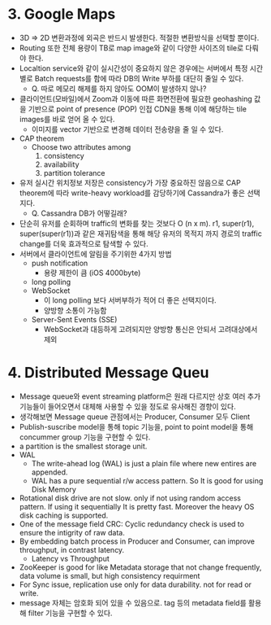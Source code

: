 # 3. Google Maps

- 3D ⇒ 2D 변환과정에 외곡은 반드시 발생한다. 적절한 변환방식을 선택할 뿐이다.
- Routing 또한 전체 용량이 TB로 map image와 같이 다양한 사이즈의 tile로 다뤄야 한다.
- Localtion service와 같이 실시간성이 중요하지 않은 경우에는 서버에서 특정 시간별로 Batch requests를 함에 따라 DB의 Write 부하를 대단히 줄일 수 있다.
  - Q. 따로 메모리 해제를 하지 않아도 OOM이 발생하지 않나?
- 클라이언트(모바일)에서 Zoom과 이동에 따른 화면전환에 필요한 geohashing 값을 기반으로 point of presence (POP) 인접 CDN을 통해 이에 해당하는 tile images를 바로 얻어 올 수 있다.
  - 이미지를 vector 기반으로 변경해 데이터 전송량을 줄 일 수 있다.
- CAP theorem
  - Choose two attributes among
    1. consistency
    2. availability
    3. partition tolerance
- 유저 실시간 위치정보 저장은 consistency가 가장 중요하진 않음으로 CAP theorem에 따라 write-heavy workload를 감당하기에 Cassandra가 좋은 선택지다.
  - Q. Cassandra DB가 어떻길래?
- 단순히 유저를 순회하며 traffic의 변화를 찾는 것보다 O (n x m). r1, super(r1), super(super(r1))과 같은 재귀탐색을 통해 해당 유저의 목적지 까지 경로의 traffic change를 더욱 효과적으로 탐색할 수 있다.
- 서버에서 클라이언트에 알림을 주기위한 4가지 방법
  - push notification
    - 용량 제한이 큼 (iOS 4000byte)
  - long polling
  - WebSocket
    - 이 long polling 보다 서버부하가 적어 더 좋은 선택지이다.
    - 양방향 소통이 가능함
  - Server-Sent Events (SSE)
    - WebSocket과 대등하게 고려되지만 양방향 통신은 안되서 고려대상에서 제외

# 4. Distributed Message Queu

- Message queue와 event streaming platform은 원래 다르지만 상호 여러 추가 기능들이 들어오면서 대체해 사용할 수 있을 정도로 유사해진 경향이 있다.
- 생각해보면 Message queue 관점에서는 Producer, Consumer 모두 Client
- Publish-suscribe model을 통해 topic 기능을, point to point model을 통해 concummer group 기능을 구현할 수 있다.
- a partition is the smallest storage unit.
- WAL
  - The write-ahead log (WAL) is just a plain file where new entires are appended.
  - WAL has a pure sequential r/w access pattern. So It is good for using Disk Memory
- Rotational disk drive are not slow. only if not using random access pattern. If using it sequentially It is pretty fast. Moreover the heavy OS disk caching is supported.
- One of the message field CRC: Cyclic redundancy check is used to ensure the intigrity of raw data.
- By embedding batch process in Producer and Consumer, can improve throughput, in contrast latency.
  - Latency vs Throughput
- ZooKeeper is good for like Metadata storage that not change frequently, data volume is small, but high consistency requirment
- For Sync issue, replication use only for data durability. not for read or write.
- message 자체는 암호화 되어 있을 수 있음으로. tag 등의 metadata field를 활용해 filter 기능을 구현할 수 있다.